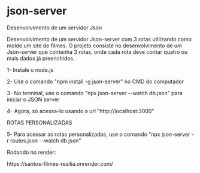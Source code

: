 # json-server

Desenvolvimento de um servidor Json

<p>Desenvolvimento de um servidor Json-server com 3 rotas utilizando como molde um site de filmes. O projeto consiste no desenvolvimento de um Json-server que contenha 3 rotas, onde cada rota deve contar quatro ou mais dados já preenchidos.</p>

<p>1- Instale o node.js</p>
<p>2- Use o comando "npm install -g json-server" no CMD do computador</p>
<p>3- No terminal, use o comando "npx json-server --watch db.json" para iniciar o JSON server</p>
<p>4- Agora, só acessa-lo usando a url "http://localhost:3000"</p>

ROTAS PERSONALIZADAS
<p>5- Para acessar as rotas personalizadas, use o comando "npx json-server -r routes.json --watch db.json"</p>

Rodando no render:
<p>https://santos-filmes-resilia.onrender.com/</p>
